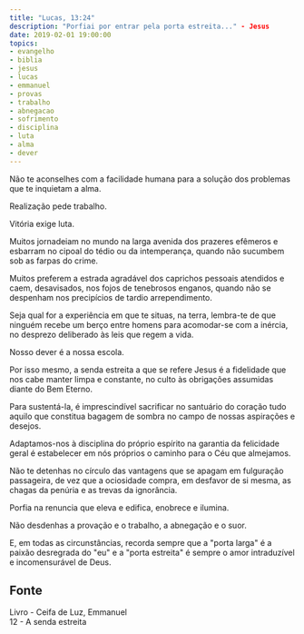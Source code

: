 ```yaml
---
title: "Lucas, 13:24"
description: "Porfiai por entrar pela porta estreita..." - Jesus
date: 2019-02-01 19:00:00
topics: 
- evangelho
- biblia
- jesus
- lucas
- emmanuel
- provas
- trabalho
- abnegacao
- sofrimento
- disciplina
- luta
- alma
- dever
---
```


Não te aconselhes com a facilidade humana para a solução dos problemas que te
inquietam a alma.

Realização pede trabalho.

Vitória exige luta.

Muitos jornadeiam no mundo na larga avenida dos prazeres efêmeros e esbarram no cipoal
do tédio ou da intemperança, quando não sucumbem sob as farpas do crime.

Muitos preferem a estrada agradável dos caprichos pessoais atendidos e caem,
desavisados, nos fojos de tenebrosos enganos, quando não se despenham nos precipícios
de tardio arrependimento.

Seja qual for a experiência em que te situas, na terra, lembra-te de que ninguém recebe um
berço entre homens para acomodar-se com a inércia, no desprezo deliberado às leis que
regem a vida.

Nosso dever é a nossa escola.

Por isso mesmo, a senda estreita a que se refere Jesus é a fidelidade que nos cabe manter
limpa e constante, no culto às obrigações assumidas diante do Bem Eterno.

Para sustentá-la, é imprescindível sacrificar no santuário do coração tudo aquilo que
constitua bagagem de sombra no campo de nossas aspirações e desejos.

Adaptamos-nos à disciplina do próprio espírito na garantia da felicidade geral é estabelecer
em nós próprios o caminho para o Céu que almejamos.

Não te detenhas no círculo das vantagens que se apagam em fulguração passageira, de
vez que a ociosidade compra, em desfavor de si mesma, as chagas da penúria e as trevas
da ignorância.

Porfia na renuncia que eleva e edifica, enobrece e ilumina.

Não desdenhas a provação e o trabalho, a abnegação e o suor.

E, em todas as circunstâncias, recorda sempre que a "porta larga" é a paixão desregrada
do "eu" e a "porta estreita" é sempre o amor intraduzível e incomensurável de Deus.


## Fonte
Livro - Ceifa de Luz, Emmanuel  
12 - A senda estreita

